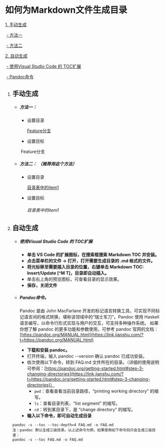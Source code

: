 # 如何为Markdown文件生成目录

[1. 手动生成](#手动生成)

​	[- 方法一](#方法一)

​	[- 方法二](#方法二)

[2. 自动生成](#自动生成)

​	[-  使用Visual Studio Code 的 TOC扩展](#使用Visual)

​	[- Pandoc命令](#Pandoc命令。)



1. ## 手动生成
   - ##### 方法一：

     - 设置目录

       [Feature分支](#1)

     - 设置目标

     ​	<a name="1"/> Feature分支

   - ##### 方法二： （推荐用这个方法）

     - 设置目录

       [目录表中的item1](#目录表中的item1)

     - 设置目标    

       ###### 目录表中的item1

2. ## 自动生成
   - ##### 使用Visual Studio Code 的 TOC扩展

     - **单击 VS Code 的扩展图标，在搜索框搜索 Markdown TOC 并安装。**
     - **点击菜单栏的文件 -> 打开，打开需要生成目录的 .md 格式的文件。**
     - **将光标移至需要插入目录的位置，右键单击 Markdown TOC: Insert/Update [^M T]，目录即自动插入。**
     - 单击右上角的预览图标，可查看目录的显示效果。
     - **保存，关闭文件**

   - ##### Pandoc命令。

     Pandoc 是由 John MacFarlane 开发的标记语言转换工具，可实现不同标记语言间的格式转换，堪称该领域中的“瑞士军刀”。Pandoc 使用 Haskell 语言编写，以命令行形式实现与用户的交互，可支持多种操作系统。  如果你想了解 pandoc 的更多功能和参数使用，可参考 pandoc 官网的文档：[https://pandoc.org/MANUAL.html](https://link.jianshu.com/?t=https://pandoc.org/MANUAL.html)

     - **下载和安装 pandoc。**
     - 打开终端，输入 pandoc --version 确认 pandoc 已成功安装。
     - 依次使用以下命令，转到 FAQ.md 文件所在的目录。（详细的使用说明可参阅：[https://pandoc.org/getting-started.html#step-3-changing-directories](https://link.jianshu.com/?t=https://pandoc.org/getting-started.html#step-3-changing-directories)）
       - `pwd`：查看查看当前目录路径，“printing working directory” 的缩写。
       - `ls`：查看目录列表，“list segment” 的缩写。
       - `cd`：转到某目录下，是 “change directory” 的缩写。
     - **输入以下命令，即可自动生成目录**

   	```
   	pandoc -s --toc --toc-depth=4 FAQ.md -o FAQ.md
   	注：pandoc 默认生成三级目录。以上述命令为例，如果使用如下命令则只会生成三级目录：
   	pandoc -s --toc FAQ.md -o FAQ.md
   	```